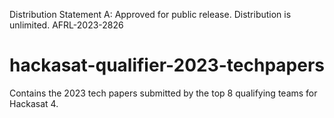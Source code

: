 Distribution Statement A: Approved for public release. Distribution is unlimited. AFRL-2023-2826

# hackasat-qualifier-2023-techpapers
Contains the 2023 tech papers submitted by the top 8 qualifying teams for Hackasat 4.
